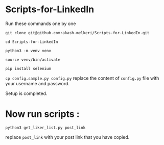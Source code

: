 # Scripts-for-LinkedIn

Run these commands one by one

`git clone git@github.com:akash-melkeri/Scripts-for-LinkedIn.git`

`cd Scripts-for-LinkedIn`

`python3 -m venv venv`

`source venv/bin/activate`

`pip install selenium`

`cp config.sample.py config.py`
replace the content of `config.py` file with your username and password.

Setup is completed.

# Now run scripts :

`python3 get_liker_list.py post_link`

replace `post_link` with your post link that you have copied.

